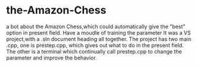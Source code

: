 # the-Amazon-Chess
a bot about the Amazon Chess,which could automatically give the "best" option in present field. Have a moudle of training the parameter
It was a VS project,with a .sln document heading all together. The project has two main .cpp, one is prestep.cpp, which gives out what to do in the present field. The other is a terminal which continually call prestep.cpp to change the parameter and improve the behavior.
